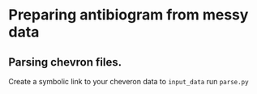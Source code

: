 # Preparing antibiogram from messy data

## Parsing chevron files.
Create a symbolic link to your cheveron data to `input_data`
run `parse.py`
